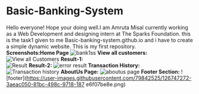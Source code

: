 # Basic-Banking-System

Hello everyone! Hope your doing well.I am Amruta Misal currently working as a Web Development and designing intern at The Sparks Foundation.
this is the task1 given to me Basic-banking-system.github.io and i have to create a simple dynamic website.
This is my first repository.  
**Screenshots:Home Page**
![bank1ss](https://user-images.githubusercontent.com/79842525/126741533-7f8c9400-7a7b-47a3-9884-108d9c93c994.png) 
**View all customers:**
![View all Customers](https://user-images.githubusercontent.com/79842525/126746877-35bcd456-4b3b-4d22-8e7f-ba3680f9548b.png)
**Result-1:**  
![Result](https://user-images.githubusercontent.com/79842525/126747196-f7f273f8-480e-46f5-ab59-f5ce4778ee97.png)
**Result-2:**
![error result](https://user-images.githubusercontent.com/79842525/126747219-bde008bc-8f3c-47f1-b42a-292a88acdc07.png)
**Transaction History:**
![Transaction history](https://user-images.githubusercontent.com/79842525/126747222-9dddd243-f5f4-4441-9e34-91cde60c051d.png)
**AboutUs Page:**
![aboutus page](https://user-images.githubusercontent.com/79842525/126747230-45e5917c-9a45-4f92-8477-aeb26611d2bc.png)
**Footer Section:**
![footer](https://user-images.githubusercontent.com/79842525/126747272-3aeac050-81bc-498c-9718-187
e6f07be8e.png)


